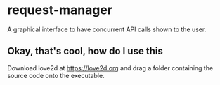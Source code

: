 # request-manager

A graphical interface to have concurrent API calls shown to the user.

## Okay, that's cool, how do I use this

Download love2d at https://love2d.org and drag a folder containing the source code onto the executable.

